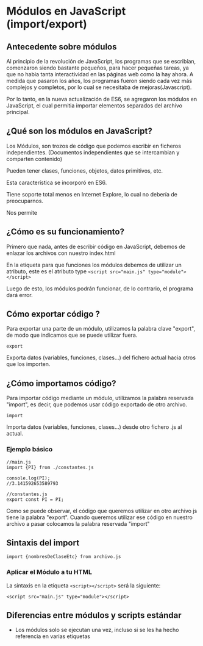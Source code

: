 # Módulos en JavaScript (import/export) #

## Antecedente sobre módulos ##
Al principio de la revolución de JavaScript, los programas que se escribían, comenzaron siendo bastante pequeños, para hacer pequeñas tareas, ya que no habia tanta interactividad en las páginas web como la hay ahora. A medida que pasaron los años, los programas fueron siendo cada vez más complejos y completos, por lo cual se necesitaba de mejoras(Javascript).

Por lo tanto, en la nueva actualización de ES6, se agregaron los módulos en JavaScript, el cual permitia importar elementos separados del archivo principal.

## ¿Qué son los módulos en JavaScript? ##
Los Módulos, son trozos de código que podemos escribir en ficheros independientes. (Documentos independientes que se intercambian y comparten contenido)

Pueden tener clases, funciones, objetos, datos primitivos, etc.

Esta característica se incorporó en ES6.

Tiene soporte total menos en Internet Explore, lo cual no debería de preocuparnos.

Nos permite 

## ¿Cómo es su funcionamiento? ##
Primero que nada, antes de escribir código en JavaScript, debemos de enlazar los archivos con nuestro index.html

En la etiqueta para que funciones los módulos debemos de utilizar un atributo, este es el atributo type ``<script src="main.js" type="module"></script>``

Luego de esto, los módulos podrán funcionar, de lo contrario, el programa dará error.

## Cómo exportar código ? ##
Para exportar una parte de un módulo, utilizamos la palabra clave "export", de modo que indicamos que se puede utilizar fuera.

``export``

Exporta datos (variables, funciones, clases...) del fichero actual hacia otros que los importen.

## ¿Cómo importamos código? ##
Para importar código mediante un módulo, utilizamos la palabra reservada "import", es decir, que podemos usar código exportado de otro archivo.

``import``

Importa datos (variables, funciones, clases...) desde otro fichero .js al actual.

### Ejemplo básico ###

````
//main.js
import {PI} from ./constantes.js

console.log(PI);
//3.141592653589793
````

````
//constantes.js
export const PI = PI;
````

Como se puede observar, el código que queremos utilizar en otro archivo js tiene la palabra "export". Cuando queremos utilizar ese código en nuestro archivo a pasar colocamos la palabra reservada "import"

## Sintaxis del import ##
````
import {nombresDeClaseEtc} from archivo.js
````

### Aplicar el Módulo a tu HTML ###
La sintaxis en la etiqueta ``<script></script>`` será la siguiente:

````
<script src="main.js" type="module"></script>
````

## Diferencias entre módulos y scripts estándar ##
- Los módulos solo se ejecutan una vez, incluso si se les ha hecho referencia en varias etiquetas <script> 
-  las características del módulo se importan al alcance de un solo script — no están disponibles en el alcance global. Por lo tanto, solo podrás acceder a las funciones importadas en el script en el que se importan y no podrás acceder a ellas desde la consola de JavaScript, por ejemplo. Seguirás recibiendo errores de sintaxis en DevTools, pero no podrás utilizar algunas de las técnicas de depuración que esperabas utilizar.
